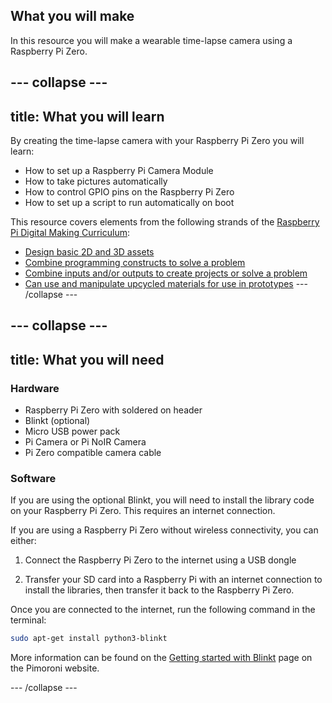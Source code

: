 ## What you will make

In this resource you will make a wearable time-lapse camera using a Raspberry Pi Zero.

--- collapse ---
---
title: What you will learn
---
By creating the time-lapse camera with your Raspberry Pi Zero you will learn:

- How to set up a Raspberry Pi Camera Module
- How to take pictures automatically
- How to control GPIO pins on the Raspberry Pi Zero
- How to set up a script to run automatically on boot

This resource covers elements from the following strands of the [Raspberry Pi Digital Making Curriculum](https://www.raspberrypi.org/curriculum/):

- [Design basic 2D and 3D assets](https://www.raspberrypi.org/curriculum/design/creator)
- [Combine programming constructs to solve a problem](https://www.raspberrypi.org/curriculum/programming/builder)
- [Combine inputs and/or outputs to create projects or solve a problem](https://www.raspberrypi.org/curriculum/physical-computing/builder)
- [Can use and manipulate upcycled materials for use in prototypes](https://curriculum.raspberrypi.org/manufacture/creator/)
--- /collapse ---

--- collapse ---
---
title: What you will need
---
### Hardware

* Raspberry Pi Zero with soldered on header
* Blinkt (optional)
* Micro USB power pack
* Pi Camera or Pi NoIR Camera
* Pi Zero compatible camera cable

### Software

If you are using the optional Blinkt, you will need to install the library code on your Raspberry Pi Zero. This requires an internet connection.

If you are using a Raspberry Pi Zero without wireless connectivity, you can either:

1. Connect the Raspberry Pi Zero to the internet using a USB dongle

1. Transfer your SD card into a Raspberry Pi with an internet connection to install the libraries, then transfer it back to the Raspberry Pi Zero.

Once you are connected to the internet, run the following command in the terminal:

```bash
sudo apt-get install python3-blinkt
```
More information can be found on the [Getting started with Blinkt](https://learn.pimoroni.com/tutorial/sandyj/getting-started-with-blinkt) page on the Pimoroni website.

--- /collapse ---
